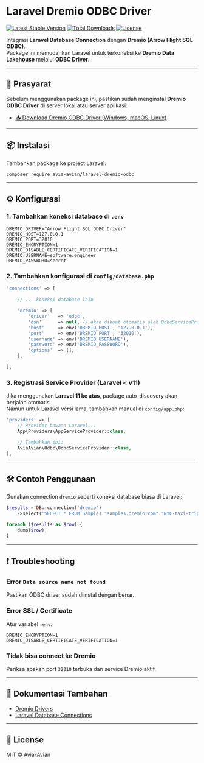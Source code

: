 # Laravel Dremio ODBC Driver

[![Latest Stable Version](https://img.shields.io/packagist/v/avia-avian/laravel-dremio-odbc.svg?style=flat-square)](https://packagist.org/packages/avia-avian/laravel-dremio-odbc)
[![Total Downloads](https://img.shields.io/packagist/dt/avia-avian/laravel-dremio-odbc.svg?style=flat-square)](https://packagist.org/packages/avia-avian/laravel-dremio-odbc)
[![License](https://img.shields.io/github/license/avia-avian/laravel-dremio-odbc?style=flat-square)](LICENSE)

Integrasi **Laravel Database Connection** dengan **Dremio (Arrow Flight SQL ODBC)**.  
Package ini memudahkan Laravel untuk terkoneksi ke **Dremio Data Lakehouse** melalui **ODBC Driver**.

---

## 🚀 Prasyarat

Sebelum menggunakan package ini, pastikan sudah menginstal **Dremio ODBC Driver** di server lokal atau server aplikasi:

- [📥 Download Dremio ODBC Driver (Windows, macOS, Linux)](https://www.dremio.com/drivers/)

---

## 📦 Instalasi

Tambahkan package ke project Laravel:

```bash
composer require avia-avian/laravel-dremio-odbc
```

---

## ⚙️ Konfigurasi

### 1. Tambahkan koneksi database di `.env`

```env
DREMIO_DRIVER="Arrow Flight SQL ODBC Driver"
DREMIO_HOST=127.0.0.1
DREMIO_PORT=32010
DREMIO_ENCRYPTION=1
DREMIO_DISABLE_CERTIFICATE_VERIFICATION=1
DREMIO_USERNAME=software.engineer
DREMIO_PASSWORD=secret
```

### 2. Tambahkan konfigurasi di `config/database.php`

```php
'connections' => [

    // ... koneksi database lain

    'dremio' => [
        'driver'   => 'odbc',
        'dsn'      => null, // akan dibuat otomatis oleh OdbcServiceProvider
        'host'     => env('DREMIO_HOST', '127.0.0.1'),
        'port'     => env('DREMIO_PORT', '32010'),
        'username' => env('DREMIO_USERNAME'),
        'password' => env('DREMIO_PASSWORD'),
        'options'  => [],
    ],

],
```

### 3. Registrasi Service Provider (Laravel < v11)

Jika menggunakan **Laravel 11 ke atas**, package auto-discovery akan berjalan otomatis.  
Namun untuk Laravel versi lama, tambahkan manual di `config/app.php`:

```php
'providers' => [
    // Provider bawaan Laravel...
    App\Providers\AppServiceProvider::class,

    // Tambahkan ini:
    AviaAvian\Odbc\OdbcServiceProvider::class,
],
```

---

## 🛠️ Contoh Penggunaan

Gunakan connection `dremio` seperti koneksi database biasa di Laravel:

```php
$results = DB::connection('dremio')
    ->select('SELECT * FROM Samples."samples.dremio.com"."NYC-taxi-trips" LIMIT 10');

foreach ($results as $row) {
    dump($row);
}
```

---

## ❗ Troubleshooting

### Error `Data source name not found`
Pastikan ODBC driver sudah diinstal dengan benar.

### Error SSL / Certificate
Atur variabel `.env`:
```env
DREMIO_ENCRYPTION=1
DREMIO_DISABLE_CERTIFICATE_VERIFICATION=1
```

### Tidak bisa connect ke Dremio
Periksa apakah port `32010` terbuka dan service Dremio aktif.

---

## 📖 Dokumentasi Tambahan

- [Dremio Drivers](https://www.dremio.com/drivers/)  
- [Laravel Database Connections](https://laravel.com/docs/master/database#configuration)  

---

## 📄 License

MIT © Avia-Avian

